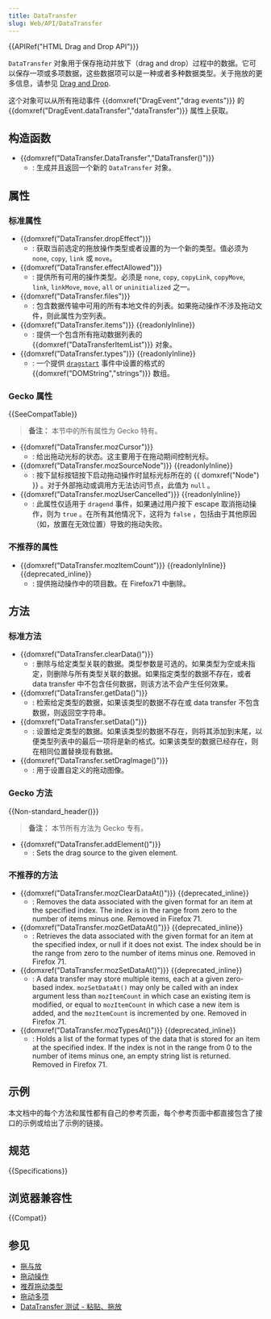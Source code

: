 ```yaml
---
title: DataTransfer
slug: Web/API/DataTransfer
---
```


{{APIRef("HTML Drag and Drop API")}}

`DataTransfer` 对象用于保存拖动并放下（drag and drop）过程中的数据。它可以保存一项或多项数据，这些数据项可以是一种或者多种数据类型。关于拖放的更多信息，请参见 [Drag and Drop](/En/DragDrop/Drag_and_Drop).

这个对象可以从所有拖动事件 {{domxref("DragEvent","drag events")}} 的 {{domxref("DragEvent.dataTransfer","dataTransfer")}} 属性上获取。

## 构造函数

- {{domxref("DataTransfer.DataTransfer","DataTransfer()")}}
  - : 生成并且返回一个新的 `DataTransfer` 对象。

## 属性

### 标准属性

- {{domxref("DataTransfer.dropEffect")}}
  - : 获取当前选定的拖放操作类型或者设置的为一个新的类型。值必须为 `none`, `copy`, `link` 或 `move`。
- {{domxref("DataTransfer.effectAllowed")}}
  - : 提供所有可用的操作类型。必须是 `none`, `copy`, `copyLink`, `copyMove`, `link`, `linkMove`, `move`, `all` or `uninitialized` 之一。
- {{domxref("DataTransfer.files")}}
  - : 包含数据传输中可用的所有本地文件的列表。如果拖动操作不涉及拖动文件，则此属性为空列表。
- {{domxref("DataTransfer.items")}} {{readonlyInline}}
  - : 提供一个包含所有拖动数据列表的 {{domxref("DataTransferItemList")}} 对象。
- {{domxref("DataTransfer.types")}} {{readonlyInline}}
  - : 一个提供 [`dragstart`](/zh-CN/docs/Web/API/HTMLElement/dragstart_event) 事件中设置的格式的 {{domxref("DOMString","strings")}} 数组。

### Gecko 属性

{{SeeCompatTable}}

> **备注：** 本节中的所有属性为 Gecko 特有。

- {{domxref("DataTransfer.mozCursor")}}
  - : 给出拖动光标的状态。这主要用于在拖动期间控制光标。
- {{domxref("DataTransfer.mozSourceNode")}} {{readonlyInline}}
  - : 按下鼠标按钮按下启动拖动操作时鼠标光标所在的 {{ domxref("Node") }} 。对于外部拖动或调用方无法访问节点，此值为 `null` 。
- {{domxref("DataTransfer.mozUserCancelled")}} {{readonlyInline}}
  - : 此属性仅适用于 `dragend` 事件，如果通过用户按下 escape 取消拖动操作，则为 `true` 。在所有其他情况下，这将为 `false` ，包括由于其他原因（如，放置在无效位置）导致的拖动失败。

### 不推荐的属性

- {{domxref("DataTransfer.mozItemCount")}} {{readonlyInline}} {{deprecated_inline}}
  - : 提供拖动操作中的项目数。在 Firefox71 中删除。

## 方法

### 标准方法

- {{domxref("DataTransfer.clearData()")}}
  - : 删除与给定类型关联的数据。类型参数是可选的。如果类型为空或未指定，则删除与所有类型关联的数据。如果指定类型的数据不存在，或者 data transfer 中不包含任何数据，则该方法不会产生任何效果。
- {{domxref("DataTransfer.getData()")}}
  - : 检索给定类型的数据，如果该类型的数据不存在或 data transfer 不包含数据，则返回空字符串。
- {{domxref("DataTransfer.setData()")}}
  - : 设置给定类型的数据。如果该类型的数据不存在，则将其添加到末尾，以便类型列表中的最后一项将是新的格式。如果该类型的数据已经存在，则在相同位置替换现有数据。
- {{domxref("DataTransfer.setDragImage()")}}
  - : 用于设置自定义的拖动图像。

### Gecko 方法

{{Non-standard_header()}}

> **备注：** 本节所有方法为 Gecko 专有。

- {{domxref("DataTransfer.addElement()")}}
  - : Sets the drag source to the given element.

### 不推荐的方法

- {{domxref("DataTransfer.mozClearDataAt()")}} {{deprecated_inline}}
  - : Removes the data associated with the given format for an item at the specified index. The index is in the range from zero to the number of items minus one. Removed in Firefox 71.
- {{domxref("DataTransfer.mozGetDataAt()")}} {{deprecated_inline}}
  - : Retrieves the data associated with the given format for an item at the specified index, or null if it does not exist. The index should be in the range from zero to the number of items minus one. Removed in Firefox 71.
- {{domxref("DataTransfer.mozSetDataAt()")}} {{deprecated_inline}}
  - : A data transfer may store multiple items, each at a given zero-based index. `mozSetDataAt()` may only be called with an index argument less than `mozItemCount` in which case an existing item is modified, or equal to `mozItemCount` in which case a new item is added, and the `mozItemCount` is incremented by one. Removed in Firefox 71.
- {{domxref("DataTransfer.mozTypesAt()")}} {{deprecated_inline}}
  - : Holds a list of the format types of the data that is stored for an item at the specified index. If the index is not in the range from 0 to the number of items minus one, an empty string list is returned. Removed in Firefox 71.

## 示例

本文档中的每个方法和属性都有自己的参考页面，每个参考页面中都直接包含了接口的示例或给出了示例的链接。

## 规范

{{Specifications}}

## 浏览器兼容性

{{Compat}}

## 参见

- [拖与放](/zh-CN/docs/Web/API/HTML_Drag_and_Drop_API)
- [拖动操作](HTML_Drag_and_Drop_API/Drag_operations)
- [推荐拖动类型](HTML_Drag_and_Drop_API/Recommended_drag_types)
- [拖动多项](/zh-CN/docs/Web/API/HTML_Drag_and_Drop_API/Multiple_items)
- [DataTransfer 测试 - 粘贴、拖放](https://codepen.io/tech_query/pen/MqGgap)
